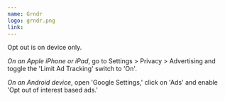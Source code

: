 ```yaml
---
name: Grndr
logo: grndr.png
link:
---
```

Opt out is on device only.

_On an Apple iPhone or iPad_, go to Settings > Privacy > Advertising and toggle the 'Limit Ad Tracking' switch to 'On'.

_On an Android device_, open 'Google Settings,' click on 'Ads' and enable 'Opt out of interest based ads.'